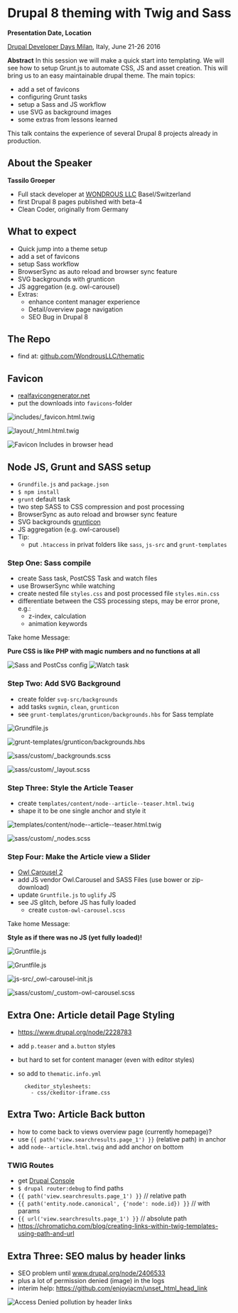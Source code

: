 # Drupal 8 theming with Twig and Sass

**Presentation Date, Location**

[Drupal Developer Days Milan](http://milan2016.drupaldays.org), Italy, June 21-26 2016


**Abstract**
In this session we will make a quick start into templating. We will see how to setup Grunt.js to automate CSS, JS and asset creation. This will bring us to an easy maintainable drupal theme. The main topics:

- add a set of favicons
- configuring Grunt tasks
- setup a Sass and JS workflow
- use SVG as background images
- some extras from lessons learned

This talk contains the experience of several Drupal 8 projects already in production.


## About the Speaker

**Tassilo Groeper**
- Full stack developer at [WONDROUS LLC](www.wearewondrous.com) Basel/Switzerland
- first Drupal 8 pages published with beta-4
- Clean Coder, originally from Germany


## What to expect

- Quick jump into a theme setup
- add a set of favicons
- setup Sass workflow
- BrowserSync as auto reload and browser sync feature
- SVG backgrounds with grunticon
- JS aggregation (e.g. owl-carousel)
- Extras:
	- enhance content manager experience
	- Detail/overview page navigation
	- SEO Bug in Drupal 8


## The Repo

- find at: [github.com/WondrousLLC/thematic](https://github.com/WondrousLLC/thematic)


## Favicon

- [realfavicongenerator.net](http://realfavicongenerator.net)
- put the downloads into `favicons`-folder

![`includes/_favicon.html.twig`](screens/favicon-twig-include.png)

![`layout/_html.html.twig`](screens/favicon-twig-include-head.png)

![Favicon Includes in browser head](screens/favicon-include.png)


## Node JS, Grunt and SASS setup

- `Grundfile.js` and `package.json`
- `$ npm install`
- `grunt` default task
- two step SASS to CSS compression and post processing
- BrowserSync as auto reload and browser sync feature
- SVG backgrounds [grunticon](https://github.com/filamentgroup/grunticon)
- JS aggregation (e.g. owl-carousel)
- Tip:
	- put `.htaccess` in privat folders like `sass`, `js-src` and `grunt-templates`



### Step One: Sass compile

- create Sass task, PostCSS Task and watch files
- use BrowserSync while watching
- create nested file `styles.css` and post processed file `styles.min.css`
- differentiate between the CSS processing steps, may be error prone, e.g.:
	- z-index, calculation
	- animation keywords

Take home Message:

**Pure CSS is like PHP with magic numbers and no functions at all**

![Sass and PostCss config](screens/grunt-sass-postcss-1.png)
![Watch task](screens/grunt-sass-postcss-2.png)


### Step Two: Add SVG Background

- create folder `svg-src/backgrounds`
- add tasks `svgmin`, `clean`, `grunticon`
- see `grunt-templates/grunticon/backgrounds.hbs` for Sass template

![`Grundfile.js`](screens/svg-backgrounds-grunt-tasks.png)

![`grunt-templates/grunticon/backgrounds.hbs`](screens/svg-backgrounds-hbs.png)

![`sass/custom/_backgrounds.scss`](screens/svg-backgrounds-hbs-results.png)

![`sass/custom/_layout.scss`](screens/svg-backgrounds-sass-include.png)


### Step Three: Style the Article Teaser

- create `templates/content/node--article--teaser.html.twig`
- shape it to be one single anchor and style it

![`templates/content/node--article--teaser.html.twig`](screens/article-teaser-twig.png)

![`sass/custom/_nodes.scss`](screens/article-teaser-sass.png)


### Step Four: Make the Article view a Slider

- [Owl Carousel 2](https://github.com/OwlCarousel2/OwlCarousel2)
- add JS vendor Owl.Carousel and SASS Files (use bower or zip-download)
- update `Gruntfile.js` to `uglify` JS
- see JS glitch, before JS has fully loaded
	- create `custom-owl-carousel.scss`

Take home Message:

**Style as if there was no JS (yet fully loaded)!**

![`Gruntfile.js`](screens/grunt-uglify-1.png)

![`Gruntfile.js`](screens/grunt-uglify-2.png)

![`js-src/_owl-carousel-init.js`](screens/owl-carousel-init.png)

![`sass/custom/_custom-owl-carousel.scss`](screens/owl-carousel-content-jump.png)


## Extra One: Article detail Page Styling

- https://www.drupal.org/node/2228783
- add `p.teaser` and `a.button` styles
- but hard to set for content manager (even with editor styles)
- so add to `thematic.info.yml`

		ckeditor_stylesheets:
		  - css/ckeditor-iframe.css


## Extra Two: Article Back button

- how to come back to views overview page (currently homepage)?
- use `{{ path('view.searchresults.page_1') }}` (relative path) in anchor
- add `node--article.html.twig` and add anchor on bottom


### TWIG Routes

- get [Drupal Console](https://github.com/hechoendrupal/DrupalConsole)
- `$ drupal router:debug` to find paths
- `{{ path('view.searchresults.page_1') }}` // relative path
- `{{ path('entity.node.canonical', {'node': node.id}) }}` // with params
- `{{ url('view.searchresults.page_1') }}` // absolute path
- https://chromatichq.com/blog/creating-links-within-twig-templates-using-path-and-url


## Extra Three: SEO malus by header links

- SEO problem until www.drupal.org/node/2406533
- plus a lot of permission denied (image) in the logs
- interim help: https://github.com/enjoyiacm/unset_html_head_link

![Access Denied pollution by header links](screens/seo-access-denied-bug.png)
